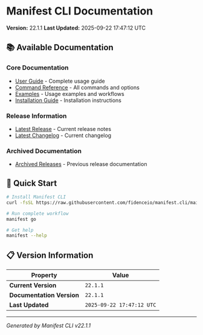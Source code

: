# Manifest CLI Documentation

**Version:** 22.1.1
**Last Updated:** 2025-09-22 17:47:12 UTC

## 📚 Available Documentation

### Core Documentation
- [User Guide](USER_GUIDE.md) - Complete usage guide
- [Command Reference](COMMAND_REFERENCE.md) - All commands and options
- [Examples](EXAMPLES.md) - Usage examples and workflows
- [Installation Guide](INSTALLATION.md) - Installation instructions

### Release Information
- [Latest Release](RELEASE_v22.1.1.md) - Current release notes
- [Latest Changelog](CHANGELOG_v22.1.1.md) - Current changelog

### Archived Documentation
- [Archived Releases](zArchive/) - Previous release documentation

## 🚀 Quick Start

```bash
# Install Manifest CLI
curl -fsSL https://raw.githubusercontent.com/fidenceio/manifest.cli/main/install-cli.sh | bash

# Run complete workflow
manifest go

# Get help
manifest --help
```

## 📋 Version Information

| Property | Value |
|----------|-------|
| **Current Version** | `22.1.1` |
| **Documentation Version** | `22.1.1` |
| **Last Updated** | `2025-09-22 17:47:12 UTC` |

---
*Generated by Manifest CLI v22.1.1*
